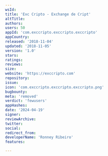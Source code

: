 ```yaml
---
wsId: 
title: 'Exc Cripto - Exchange de Cript'
altTitle: 
authors: 
users: 50
appId: 'com.exccripto.exccripto.exccripto'
appCountry: 
released: '2018-11-04'
updated: '2018-11-05'
version: '1.0'
stars: 
ratings: 
reviews: 
size: 
website: 'https://exccripto.com'
repository: 
issue: 
icon: 'com.exccripto.exccripto.exccripto.png'
bugbounty: 
meta: 'removed'
verdict: 'fewusers'
appHashes: 
date: '2024-04-19'
signer: 
reviewArchive: 
twitter: 
social: 
redirect_from: 
developerName: 'Ronney Ribeiro'
features: 

---
```


